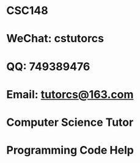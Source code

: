 # CSC148

# WeChat: cstutorcs

# QQ: 749389476

# Email: tutorcs@163.com

# Computer Science Tutor

# Programming Code Help
